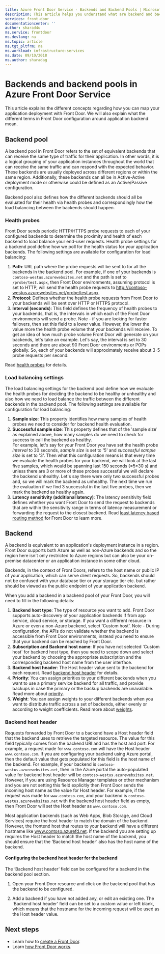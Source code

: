 ```yaml
---
title: Azure Front Door Service - Backends and Backend Pools | Microsoft Docs
description: This article helps you understand what are backend and backend pools for in Front Door configuration.
services: front-door
documentationcenter: ''
author: sharad4u
ms.service: frontdoor
ms.devlang: na
ms.topic: article
ms.tgt_pltfrm: na
ms.workload: infrastructure-services
ms.date: 09/10/2018
ms.author: sharadag
---
```


# Backends and backend pools in Azure Front Door Service
This article explains the different concepts regarding how you can map your application deployment with Front Door. We will also explain what the different terms in Front Door configuration around application backend mean.

## Backend pool
A backend pool in Front Door refers to the set of equivalent backends that can receive the same type of traffic for their application. In other words, it is a logical grouping of your application instances throughout the world that can receive the same traffic and can respond with the expected behavior. These backends are usually deployed across different regions or within the same region. Additionally, these backends can all be in Active-Active deployment mode or otherwise could be defined as an Active/Passive configuration.

Backend pool also defines how the different backends should all be evaluated for their health via health probes and correspondingly how the load balancing between the backends should happen.

### Health probes
Front Door sends periodic HTTP/HTTPS probe requests to each of your configured backends to determine the proximity and health of each backend to load balance your end-user requests. Health probe settings for a backend pool define how we poll for the health status for your application backends. The following settings are available for configuration for load balancing:

1. **Path**: URL path where the probe requests will be sent to for all the backends in the backend pool. For example, if one of your backends is `contoso-westus.azurewebsites.net` and the path is set to `/probe/test.aspx`, then Front Door environments, assuming protocol is set to HTTP, will send the health probe requests to http://contoso-westus.azurewebsites.net/probe/test.aspx. 
2. **Protocol**: Defines whether the health probe requests from Front Door to your backends will be sent over HTTP or HTTPS protocol.
3. **Interval (seconds)**: This field defines the frequency of health probes to your backends, that is, the intervals in which each of the Front Door environments will send a probe. Note - if you are looking for faster failovers, then set this field to a lower value. However, the lower the value more the health probe volume that your backends will receive. To get an idea of how much probe volume Front Door will generate on your backends, let's take an example. Let's say, the interval is set to 30 seconds and there are about 90 Front Door environments or POPs globally. So, each of your backends will approximately receive about 3-5 probe requests per second.

Read [health probes](front-door-health-probes.md) for details.

### Load balancing settings
The load balancing settings for the backend pool define how we evaluate the health probes for deciding the backend to be healthy or unhealthy and also how we need to load balance the traffic between the different backends in the backend pool. The following settings are available for configuration for load balancing:

1. **Sample size**: This property identifies how many samples of health probes we need to consider for backend health evaluation.
2. **Successful sample size**: This property defines that of the 'sample size' as explained above, how many samples do we need to check for success to call the backend as healthy. 
</br>For example, let's say for your Front Door you have set the health probe *interval* to 30 seconds, *sample size* is set to '5' and *successful sample size* is set to '3'. Then what this configuration means is that every time we evaluate the health probes for your backend, we will look at the last five samples, which would be spanning last 150 seconds (=5*30 s) and unless there are 3 or more of these probes successful we will declare the backend unhealthy. Let's say there were only two successful probes and, so we will mark the backend as unhealthy. The next time we run the evaluation if we find 3 successful in the last five probes, then we mark the backend as healthy again.
3. **Latency sensitivity (additional latency)**: The latency sensitivity field defines whether you want Front Door to send the request to backends that are within the sensitivity range in terms of latency measurement or forwarding the request to the closest backend. Read [least latency based routing method](front-door-routing-methods.md#latency) for Front Door to learn more.

## Backend
A backend is equivalent to an application's deployment instance in a region. Front Door supports both Azure as well as non-Azure backends and so the region here isn't only restricted to Azure regions but can also be your on-premise datacenter or an application instance in some other cloud.

Backends, in the context of Front Doors, refers to the host name or public IP of your application, which can serve client requests. So, backends should not be confused with your database tier or your storage tier etc. but rather should be viewed as the public endpoint of your application backend.

When you add a backend in a backend pool of your Front Door, you will need to fill in the following details:

1. **Backend host type**: The type of resource you want to add. Front Door supports auto-discovery of your application backends if from app service, cloud service, or storage. If you want a different resource in Azure or even a non-Azure backend, select 'Custom host'. Note - During configuration, the APIs do not validate whether the backend is accessible from Front Door environments, instead you need to ensure that your backend can be reached by Front Door. 
2. **Subscription and Backend host name**: If you have not selected 'Custom host' for backend host type, then you need to scope down and select your backend by choosing the appropriate subscription and the corresponding backend host name from the user interface.
3. **Backend host header**: The Host header value sent to the backend for each request. Read [backend host header](#hostheader) for details.
4. **Priority**: You can assign priorities to your different backends when you want to use a primary service backend for all traffic, and provide backups in case the primary or the backup backends are unavailable. Read more about [priority](front-door-routing-methods.md#priority).
5. **Weight**: You can assign weights to your different backends when you want to distribute traffic across a set of backends, either evenly or according to weight coefficients. Read more about [weights](front-door-routing-methods.md#weighted).


### <a name = "hostheader"></a>Backend host header

Requests forwarded by Front Door to a backend have a Host header field that the backend uses to retrieve the targeted resource. The value for this field typically comes from the backend URI and has the host and port. For example, a request made for `www.contoso.com` will have the Host header `www.contoso.com`. If you are configuring your backend using Azure portal, then the default value that gets populated for this field is the host name of the backend. For example, if your backend is `contoso-westus.azurewebsites.net`, then in the Azure portal the auto-populated value for backend host header will be `contoso-westus.azurewebsites.net`. 
</br>However, if you are using Resource Manager templates or other mechanism and you are not setting this field explicitly then Front Door sends the incoming host name as the value for Host header. For example, if the request was made for `www.contoso.com`, and your backend is `contoso-westus.azurewebsites.net` with the backend host header field as empty, then Front Door will set the Host header as `www.contoso.com`.

Most application backends (such as Web Apps, Blob Storage, and Cloud Services) require the host header to match the domain of the backend. However, the frontend host that routes to your backend will have a different hostname like www.contoso.azurefd.net. If the backend you are setting up requires the Host header to match the host name of the backend, you should ensure that the 'Backend host header’ also has the host name of the backend.

#### Configuring the backend host header for the backend
The ‘Backend host header’ field can be configured for a backend in the backend pool section.

1. Open your Front Door resource and click on the backend pool that has the backend to be configured.

2. Add a backend if you have not added any, or edit an existing one. The 'Backend host header' field can be set to a custom value or left blank, which means that the hostname for the incoming request will be used as the Host header value.



## Next steps

- Learn how to [create a Front Door](quickstart-create-front-door.md).
- Learn [how Front Door works](front-door-routing-architecture.md).